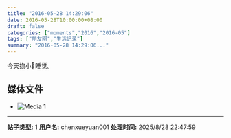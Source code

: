 ```yaml
---
title: "2016-05-28 14:29:06"
date: 2016-05-28T10:00:00+08:00
draft: false
categories: ["moments","2016","2016-05"]
tags: ["朋友圈","生活记录"]
summary: "2016-05-28 14:29:06..."
---
```


今天抱小🐨睡觉。

## 媒体文件

- ![Media 1](/Moments/photos/2016-05-28/201605281429060.jpg)

---

**帖子类型:** 1
**用户名:** chenxueyuan001
**处理时间:** 2025/8/28 22:47:59